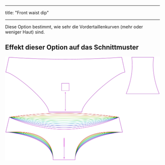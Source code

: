 - - -
title: "Front waist dip"
- - -

Diese Option bestimmt, wie sehr die Vordertaillenkurven (mehr oder weniger Haut) sind.

## Effekt dieser Option auf das Schnittmuster

![Dieses Bild zeigt den Effekt dieser Option, indem es mehrere Varianten überlagert, die einen anderen Wert für diese Option haben](ursula_frontdip_sample.svg "Effect of this option on the pattern")

